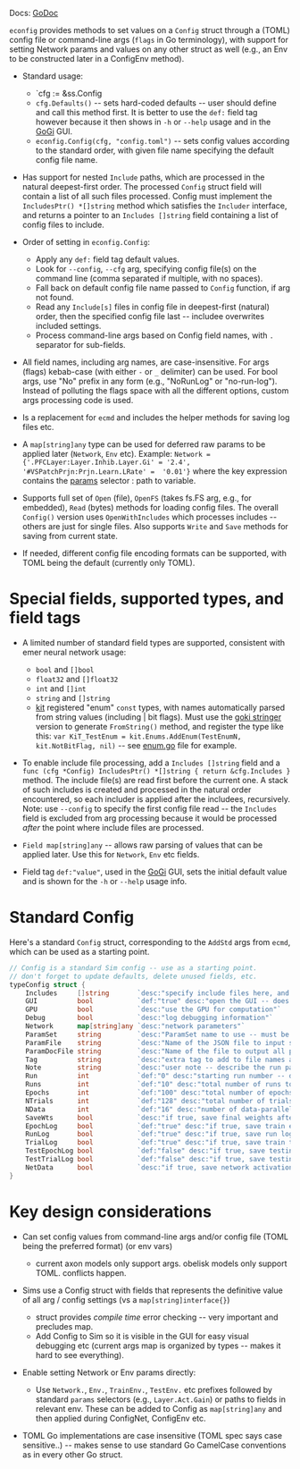 Docs: [GoDoc](https://pkg.go.dev/github.com/emer/emergent/econfig)

`econfig` provides methods to set values on a `Config` struct through a (TOML) config file or command-line args (`flags` in Go terminology), with support for setting Network params and values on any other struct as well (e.g., an Env to be constructed later in a ConfigEnv method).

* Standard usage:
    + `cfg := &ss.Config
    + `cfg.Defaults()` -- sets hard-coded defaults -- user should define and call this method first.  It is better to use the `def:` field tag however because it then shows in `-h` or `--help` usage and in the [GoGi](https://github.com/goki/gi) GUI.
    + `econfig.Config(cfg, "config.toml")` -- sets config values according to the standard order, with given file name specifying the default config file name.

* Has support for nested `Include` paths, which are processed in the natural deepest-first order. The processed `Config` struct field will contain a list of all such files processed.  Config must implement the `IncludesPtr() *[]string` method which satisfies the `Includer` interface, and returns a pointer to an `Includes []string` field containing a list of config files to include.

* Order of setting in `econfig.Config`:
    + Apply any `def:` field tag default values.
    + Look for `--config`, `--cfg` arg, specifying config file(s) on the command line (comma separated if multiple, with no spaces).
    + Fall back on default config file name passed to `Config` function, if arg not found.
    + Read any `Include[s]` files in config file in deepest-first (natural) order, then the specified config file last -- includee overwrites included settings.
    + Process command-line args based on Config field names, with `.` separator for sub-fields.
        
* All field names, including arg names, are case-insensitive.  For args (flags) kebab-case (with either `-` or `_` delimiter) can be used.  For bool args, use "No" prefix in any form (e.g., "NoRunLog" or "no-run-log"). Instead of polluting the flags space with all the different options, custom args processing code is used.

* Is a replacement for `ecmd` and includes the helper methods for saving log files etc.

* A `map[string]any` type can be used for deferred raw params to be applied later (`Network`, `Env` etc).  Example: `Network = {'.PFCLayer:Layer.Inhib.Layer.Gi' = '2.4', '#VSPatchPrjn:Prjn.Learn.LRate' =  '0.01'}` where the key expression contains the [params](../params) selector : path to variable.

* Supports full set of `Open` (file), `OpenFS` (takes fs.FS arg, e.g., for embedded), `Read` (bytes) methods for loading config files.  The overall `Config()` version uses `OpenWithIncludes` which processes includes -- others are just for single files.  Also supports `Write` and `Save` methods for saving from current state.

* If needed, different config file encoding formats can be supported, with TOML being the default (currently only TOML).

# Special fields, supported types, and field tags

* A limited number of standard field types are supported, consistent with emer neural network usage:
    + `bool` and `[]bool`
    + `float32` and `[]float32`
    + `int` and `[]int`
    + `string` and `[]string`
    + [kit](https://github.com/goki/ki) registered "enum" `const` types, with names automatically parsed from string values (including | bit flags).  Must use the [goki stringer](https://github.com/goki/stringer) version to generate `FromString()` method, and register the type like this: `var KiT_TestEnum = kit.Enums.AddEnum(TestEnumN, kit.NotBitFlag, nil)` -- see [enum.go](enum.go) file for example.

* To enable include file processing, add a `Includes []string` field and a `func (cfg *Config) IncludesPtr() *[]string { return &cfg.Includes }` method.  The include file(s) are read first before the current one.  A stack of such includes is created and processed in the natural order encountered, so each includer is applied after the includees, recursively.  Note: use `--config` to specify the first config file read -- the `Includes` field is excluded from arg processing because it would be processed _after_ the point where include files are processed.

* `Field map[string]any` -- allows raw parsing of values that can be applied later.  Use this for `Network`, `Env` etc fields.

* Field tag `def:"value"`, used in the [GoGi](https://github.com/goki/gi) GUI, sets the initial default value and is shown for the `-h` or `--help` usage info.

# Standard Config

Here's a standard `Config` struct, corresponding to the `AddStd` args from `ecmd`, which can be used as a starting point.

```Go
// Config is a standard Sim config -- use as a starting point.
// don't forget to update defaults, delete unused fields, etc.
typeConfig struct {
	Includes     []string       `desc:"specify include files here, and after configuration, it contains list of include files added"`
	GUI          bool           `def:"true" desc:"open the GUI -- does not automatically run -- if false, then runs automatically and quits"`
	GPU          bool           `desc:"use the GPU for computation"`
	Debug        bool           `desc:"log debugging information"`
	Network      map[string]any `desc:"network parameters"`
	ParamSet     string         `desc:"ParamSet name to use -- must be valid name as listed in compiled-in params or loaded params"`
	ParamFile    string         `desc:"Name of the JSON file to input saved parameters from."`
	ParamDocFile string         `desc:"Name of the file to output all parameter data. If not empty string, program should write file(s) and then exit"`
	Tag          string         `desc:"extra tag to add to file names and logs saved from this run"`
	Note         string         `desc:"user note -- describe the run params etc -- like a git commit message for the run"`
	Run          int            `def:"0" desc:"starting run number -- determines the random seed -- runs counts from there -- can do all runs in parallel by launching separate jobs with each run, runs = 1"`
	Runs         int            `def:"10" desc:"total number of runs to do when running Train"`
	Epochs       int            `def:"100" desc:"total number of epochs per run"`
	NTrials      int            `def:"128" desc:"total number of trials per epoch.  Should be an even multiple of NData."`
	NData        int            `def:"16" desc:"number of data-parallel items to process in parallel per trial -- works (and is significantly faster) for both CPU and GPU.  Results in an effective mini-batch of learning."`
	SaveWts      bool           `desc:"if true, save final weights after each run"`
	EpochLog     bool           `def:"true" desc:"if true, save train epoch log to file, as .epc.tsv typically"`
	RunLog       bool           `def:"true" desc:"if true, save run log to file, as .run.tsv typically"`
	TrialLog     bool           `def:"true" desc:"if true, save train trial log to file, as .trl.tsv typically. May be large."`
	TestEpochLog bool           `def:"false" desc:"if true, save testing epoch log to file, as .tst_epc.tsv typically.  In general it is better to copy testing items over to the training epoch log and record there."`
	TestTrialLog bool           `def:"false" desc:"if true, save testing trial log to file, as .tst_trl.tsv typically. May be large."`
	NetData      bool           `desc:"if true, save network activation etc data from testing trials, for later viewing in netview"`
}
```    

# Key design considerations

* Can set config values from command-line args and/or config file (TOML being the preferred format) (or env vars)
    + current axon models only support args. obelisk models only support TOML.  conflicts happen.

* Sims use a Config struct with fields that represents the definitive value of all arg / config settings (vs a `map[string]interface{}`)
    + struct provides _compile time_ error checking -- very important and precludes map.
    + Add Config to Sim so it is visible in the GUI for easy visual debugging etc (current args map is organized by types -- makes it hard to see everything).

* Enable setting Network or Env params directly:
    + Use `Network.`, `Env.`, `TrainEnv.`, `TestEnv.` etc prefixes followed by standard `params` selectors (e.g., `Layer.Act.Gain`) or paths to fields in relevant env.  These can be added to Config as `map[string]any` and then applied during ConfigNet, ConfigEnv etc.

* TOML Go implementations are case insensitive (TOML spec says case sensitive..) -- makes sense to use standard Go CamelCase conventions as in every other Go struct.


